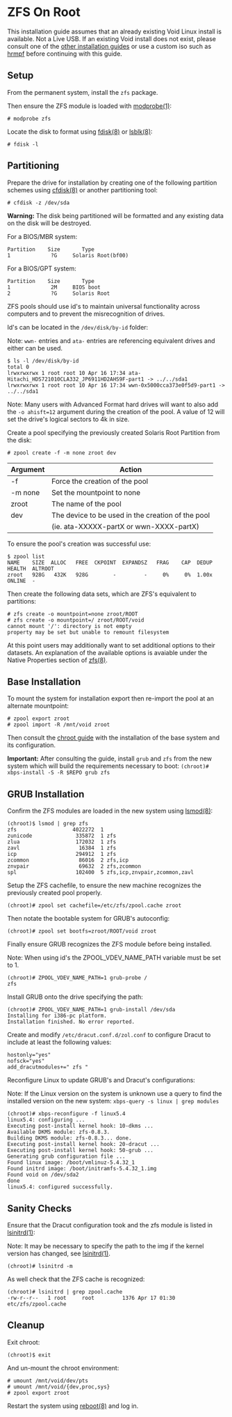 # ZFS On Root

This installation guide assumes that an already existing Void Linux install is
available. Not a Live USB. If an existing Void install does not exist, please
consult one of the [other installation guides](./index.md) or use a custom iso
such as [hrmpf](https://github.com/leahneukirchen/hrmpf) before continuing with
this guide.

## Setup

From the permanent system, install the `zfs` package.

Then ensure the ZFS module is loaded with
[modprobe(1)](https://man.voidlinux.org/modprobe):

`# modprobe zfs`

Locate the disk to format using [fdisk(8)](https://man.voidlinux.org/fdisk.8) or
[lsblk(8)](https://man.voidlinux.org/lsblk.8):

`# fdisk -l`

## Partitioning

Prepare the drive for installation by creating one of the following partition
schemes using [cfdisk(8)](https://man.voidlinux.org/cfdisk.8) or another
partitioning tool:

`# cfdisk -z /dev/sda`

**Warning:** The disk being partitioned will be formatted and any existing data
on the disk will be destroyed.

For a BIOS/MBR system:

```
Partition    Size       Type
1             ?G     Solaris Root(bf00)
```

For a BIOS/GPT system:

```
Partition    Size       Type
1             2M     BIOS boot    
2             ?G     Solaris Root
```

ZFS pools should use id's to maintain universal functionality across computers
and to prevent the misrecognition of drives.

Id's can be located in the `/dev/disk/by-id` folder:

Note: `wwn-` entries and `ata-` entries are referencing equivalent drives and
either can be used.

```
$ ls -l /dev/disk/by-id
total 0
lrwxrwxrwx 1 root root 10 Apr 16 17:34 ata-Hitachi_HDS721010CLA332_JP6911HD2AHS9F-part1 -> ../../sda1
lrwxrwxrwx 1 root root 10 Apr 16 17:34 wwn-0x5000cca373e0f5d9-part1 -> ../../sda1
```

Note: Many users with Advanced Format hard drives will want to also add the `-o
ahisft=12` argument during the creation of the pool. A value of 12 will set the
drive's logical sectors to 4k in size.

Create a pool specifying the previously created Solaris Root Partition from the
disk:

`# zpool create -f -m none zroot dev`

| Argument | Action                                            |
|----------|---------------------------------------------------|
| -f       | Force the creation of the pool                    |
| -m none  | Set the mountpoint to none                        |
| zroot    | The name of the pool                              |
| dev      | The device to be used in the creation of the pool |
|          | (ie. ata-XXXXX-partX or wwn-XXXX-partX)           |

To ensure the pool's creation was successful use:

```
$ zpool list
NAME    SIZE  ALLOC   FREE  CKPOINT  EXPANDSZ   FRAG    CAP  DEDUP    HEALTH  ALTROOT
zroot   928G   432K   928G        -         -     0%     0%  1.00x    ONLINE  -
```

Then create the following data sets, which are ZFS's equivalent to partitions:

```
# zfs create -o mountpoint=none zroot/ROOT
# zfs create -o mountpoint=/ zroot/ROOT/void
cannot mount '/': directory is not empty
property may be set but unable to remount filesystem
```

At this point users may additionally want to set additional options to their
datasets. An explanation of the available options is avaiable under the Native
Properties section of
[zfs(8)](https://man.voidlinux.org/zfs.8#Native_Properties).

## Base Installation

To mount the system for installation export then re-import the pool at an
alternate mountpoint:

```
# zpool export zroot
# zpool import -R /mnt/void zroot
```

Then consult the [chroot guide](./) with the installation of the base system and
its configuration.

**Important:** After consulting the guide, install `grub` and `zfs` from the new
system which will build the requirements necessary to boot: `(chroot)#
xbps-install -S -R $REPO grub zfs`

## GRUB Installation

Confirm the ZFS modules are loaded in the new system using
[lsmod(8)](https://man.voidlinux.org/lsmod.8):

```
(chroot)$ lsmod | grep zfs
zfs                  4022272  1
zunicode              335872  1 zfs
zlua                  172032  1 zfs
zavl                   16384  1 zfs
icp                   294912  1 zfs
zcommon                86016  2 zfs,icp
znvpair                69632  2 zfs,zcommon
spl                   102400  5 zfs,icp,znvpair,zcommon,zavl
```

Setup the ZFS cachefile, to ensure the new machine recognizes the previously
created pool properly.

`(chroot)# zpool set cachefile=/etc/zfs/zpool.cache zroot`

Then notate the bootable system for GRUB's autoconfig:

`(chroot)# zpool set bootfs=zroot/ROOT/void zroot`

Finally ensure GRUB recognizes the ZFS module before being installed.

Note: When using id's the ZPOOL_VDEV_NAME_PATH variable must be set to 1.

```
(chroot)# ZPOOL_VDEV_NAME_PATH=1 grub-probe /
zfs
```

Install GRUB onto the drive specifying the path:

```
(chroot)# ZPOOL_VDEV_NAME_PATH=1 grub-install /dev/sda
Installing for i386-pc platform.
Installation finished. No error reported.
```

Create and modify `/etc/dracut.conf.d/zol.conf` to configure Dracut to include
at least the following values:

```
hostonly="yes"
nofsck="yes"
add_dracutmodules+=" zfs "
```

Reconfigure Linux to update GRUB's and Dracut's configurations:

Note: If the Linux version on the system is unknown use a query to find the
installed version on the new system: `xbps-query -s linux | grep modules`

```
(chroot)# xbps-reconfigure -f linux5.4
linux5.4: configuring ...
Executing post-install kernel hook: 10-dkms ...
Available DKMS module: zfs-0.8.3.
Building DKMS module: zfs-0.8.3... done.
Executing post-install kernel hook: 20-dracut ...
Executing post-install kernel hook: 50-grub ...
Generating grub configuration file ...
Found linux image: /boot/vmlinuz-5.4.32_1
Found initrd image: /boot/initramfs-5.4.32_1.img
Found void on /dev/sda2
done
linux5.4: configured successfully.
```

## Sanity Checks

Ensure that the Dracut configuration took and the zfs module is listed in
[lsinitrd(1)](https://man.voidlinux.org/lsinitrd):

Note: It may be necessary to specify the path to the img if the kernel version
has changed, see [lsinitrd(1)](https://man.voidlinux.org/lsinitrd).

`(chroot)# lsinitrd -m`

As well check that the ZFS cache is recognized:

```
(chroot)# lsinitrd | grep zpool.cache
-rw-r--r--   1 root     root         1376 Apr 17 01:30 etc/zfs/zpool.cache
```

## Cleanup

Exit chroot:

`(chroot)$ exit`

And un-mount the chroot environment:

```
# umount /mnt/void/dev/pts
# umount /mnt/void/{dev,proc,sys}
# zpool export zroot
```

Restart the system using [reboot(8)](https://man.voidlinux.org/reboot.8) and log
in.
